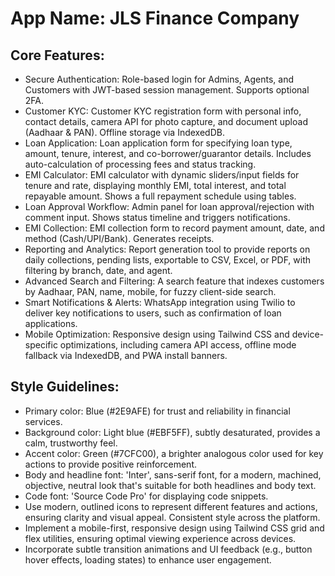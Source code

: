 # **App Name**: JLS Finance Company

## Core Features:

- Secure Authentication: Role-based login for Admins, Agents, and Customers with JWT-based session management. Supports optional 2FA.
- Customer KYC: Customer KYC registration form with personal info, contact details, camera API for photo capture, and document upload (Aadhaar & PAN). Offline storage via IndexedDB.
- Loan Application: Loan application form for specifying loan type, amount, tenure, interest, and co-borrower/guarantor details. Includes auto-calculation of processing fees and status tracking.
- EMI Calculator: EMI calculator with dynamic sliders/input fields for tenure and rate, displaying monthly EMI, total interest, and total repayable amount.  Shows a full repayment schedule using tables.
- Loan Approval Workflow: Admin panel for loan approval/rejection with comment input.  Shows status timeline and triggers notifications.
- EMI Collection: EMI collection form to record payment amount, date, and method (Cash/UPI/Bank). Generates receipts.
- Reporting and Analytics: Report generation tool to provide reports on daily collections, pending lists, exportable to CSV, Excel, or PDF, with filtering by branch, date, and agent.
- Advanced Search and Filtering: A search feature that indexes customers by Aadhaar, PAN, name, mobile, for fuzzy client-side search.
- Smart Notifications & Alerts: WhatsApp integration using Twilio to deliver key notifications to users, such as confirmation of loan applications.
- Mobile Optimization: Responsive design using Tailwind CSS and device-specific optimizations, including camera API access, offline mode fallback via IndexedDB, and PWA install banners.

## Style Guidelines:

- Primary color: Blue (#2E9AFE) for trust and reliability in financial services.
- Background color: Light blue (#EBF5FF), subtly desaturated, provides a calm, trustworthy feel.
- Accent color: Green (#7CFC00), a brighter analogous color used for key actions to provide positive reinforcement.
- Body and headline font: 'Inter', sans-serif font, for a modern, machined, objective, neutral look that's suitable for both headlines and body text.
- Code font: 'Source Code Pro' for displaying code snippets.
- Use modern, outlined icons to represent different features and actions, ensuring clarity and visual appeal. Consistent style across the platform.
- Implement a mobile-first, responsive design using Tailwind CSS grid and flex utilities, ensuring optimal viewing experience across devices.
- Incorporate subtle transition animations and UI feedback (e.g., button hover effects, loading states) to enhance user engagement.